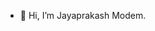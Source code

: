 - 👋 Hi, I’m Jayaprakash Modem.
<!---
AIMODEM/AIMODEM is a ✨ special ✨ repository because its `README.md` (this file) appears on your GitHub profile.
You can click the Preview link to take a look at your changes.
--->

